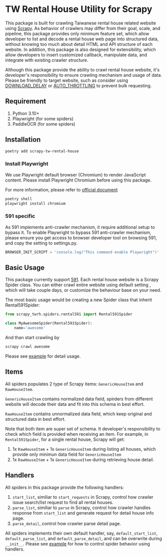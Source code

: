 # TW Rental House Utility for Scrapy

This package is built for crawling Taiwanese rental house related website using [Scrapy](https://scrapy.org/).
As behavior of crawlers may differ from their goal, scale, and pipeline, this package provides only minimum feature set, which allow developer to list and decode a rental house web page into structured data, without knowing too much about detail HTML and API structure of each website. In addition, this package is also designed for extensibility, which allow developers to insert customized callback, manipulate data, and integrate with existing crawler structure.

Although this package provide the ability to crawl rental house website, it's developer's responsibility to ensure crawling mechanism and usage of data. Please be friendly to target website, such as consider using [DOWNLOAD_DELAY](https://doc.scrapy.org/en/latest/topics/settings.html#std:setting-DOWNLOAD_DELAY) or [AUTO_THROTTLING](https://doc.scrapy.org/en/latest/topics/autothrottle.html) to prevent bulk requesting.

## Requirement

1. Python 3.10+
2. Playwright (for some spiders)
3. PaddleOCR (for some spiders)

## Installation

```bash
poetry add scrapy-tw-rental-house
```

### Install Playwright

We use Playwright default browser (Chromium) to render JavaScript content. Please install Playwright Chromium before using this package.

For more information, please refer to [official document](https://github.com/scrapy-plugins/scrapy-playwright)

```bash
poetry shell
playwright install chromium
```

### 591 specific

As 591 implements anti-crawler mechanism, it require additional setup to bypass it. To enable Playwright to bypass 591 anti-crawler mechanism, please ensure you 
get access to browser developer tool on browsing 591, and copy the setting to settings.py.

```python
BROWSER_INIT_SCRIPT = 'console.log("This command enable Playwright")'
```


## Basic Usage

This package currently support [591](http://rent.591.com.tw/). Each rental house website is a Scrapy Spider class. You can either crawl entire website using default setting , which will take couple days, or customize the behaviour base on your need.

The most basic usage would be creating a new Spider class that inherit Rental591Spider:

```python
from scrapy_twrh.spiders.rental591 import Rental591Spider

class MyAwesomeSpider(Rental591Spider):
    name='awesome'
```

And than start crawling by

```bash
scrapy crawl awesome
```

Please see [example](https://github.com/g0v/tw-rental-house-data/tree/master/scrapy-twrh-example) for detail usage.

## Items

All spiders populates 2 type of Scrapy items: `GenericHouseItem` and `RawHouseItem`.

`GenericHouseItem` contains normalized data field, spirders from different website will decode their data and fit into this schema in best effort.

`RawHouseItem` contains unnormalized data field, which keep original and structured data in best effort.

Note that both item are super set of schema. It developer's responsibility to check which field is provided when receiving an item.
For example, in `Rental591Spider`, for a single rental house, Scrapy will get:

1. 1x `RawHouseItem` + 1x `GenericHouseItem` during listing all houses, which provide only minimun data field for `GenericHouseItem`
2. 1x `RawHouseItem` + 1x `GenericHouseItem` during retrieving house detail.

## Handlers

All spiders in this package provide the following handlers:

1. `start_list`, similiar to `start_requests` in Scrapy, control how crawler issue search/list request to find all rental houses.
2. `parse_list`, similiar to `parse` in Scrapy, control how crawler handles response from `start_list` and generate request for detail house info page.
3. `parse_detail`, control how crawler parse detail page.

All spiders implements their own default handler, say, `default_start_list`, `default_parse_list`, and `default_parse_detail`, and can be overwrite during `__init__`. Please see [example](https://github.com/g0v/tw-rental-house-data/tree/master/scrapy-twrh-example) for how to control spider behavior using handlers.

